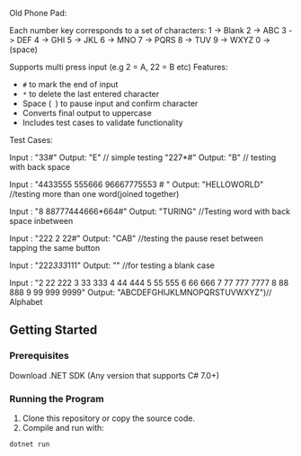 Old Phone Pad:


Each number key corresponds to a set of characters:
1 -> Blank
2 -> ABC
3 -> DEF
4 -> GHI
5 -> JKL
6 -> MNO
7 -> PQRS
8 -> TUV
9 -> WXYZ
0 -> (space)

Supports multi press input (e.g 2 = A, 22 = B etc)
Features:
  - `#` to mark the end of input
  - `*` to delete the last entered character
  - Space (` `) to pause input and confirm character
  - Converts final output to uppercase
  - Includes test cases to validate functionality

Test Cases:

Input : "33#" Output: "E"  // simple testing
 "227*#" Output:  "B"  // testing with back space

Input :  "4433555 555666 96667775553 # " Output: "HELLOWORLD" //testing more than one word(joined together)

Input :  "8 88777444666*664#" Output:  "TURING"  //Testing word with back space inbetween

Input :  "222 2 22#" Output:  "CAB"  //testing the pause reset between tapping the same button

Input :  "222*333*111" Output: ""  //for testing a blank case

Input :  "2 22 222 3 33 333 4 44 444 5 55 555 6 66 666 7 77 777 7777 8 88 888 9 99 999 9999" Output: "ABCDEFGHIJKLMNOPQRSTUVWXYZ")// Alphabet

## Getting Started

### Prerequisites
 Download .NET SDK (Any version that supports C# 7.0+)
### Running the Program

1. Clone this repository or copy the source code.
2. Compile and run with:

```bash
dotnet run